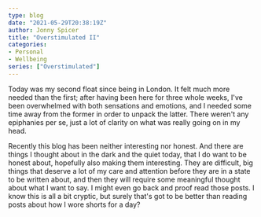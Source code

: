 ```yaml
---
type: blog
date: "2021-05-29T20:38:19Z"
author: Jonny Spicer
title: "Overstimulated II"
categories:
- Personal
- Wellbeing
series: ["Overstimulated"]
---
```

Today was my second float since being in London. It felt much more needed than the first; after having been here for three whole weeks, I've been overwhelmed
with both sensations and emotions, and I needed some time away from the former in order to unpack the latter. There weren't any epiphanies per se, just a lot of clarity on what was
really going on in my head.

Recently this blog has been neither interesting nor honest. And there are things I thought about in the dark and the quiet today, that I do want to be honest about, hopefully also making
them interesting. They are difficult, big things that deserve a lot of my care and attention before they are in a state to be written about, and then they will require some meaningful
thought about what I want to say. I might even go back and proof read those posts. I know this is all a bit cryptic, but surely that's got to be better than reading posts about how I
wore shorts for a day?
